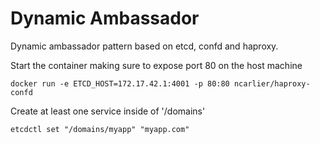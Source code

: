 # Dynamic Ambassador

Dynamic ambassador pattern based on etcd, confd and haproxy.

Start the container making sure to expose port 80 on the host machine

    docker run -e ETCD_HOST=172.17.42.1:4001 -p 80:80 ncarlier/haproxy-confd

Create at least one service inside of '/domains'

    etcdctl set "/domains/myapp" "myapp.com"
